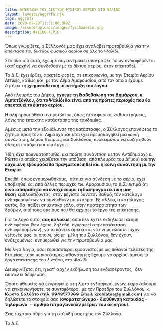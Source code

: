 ```yaml
---
title: ΕΠΕΚΤΑΣΗ ΤΟΥ ΔΙΚΤΥΟΥ ΦΥΣΙΚΟΥ ΑΕΡΙΟΥ ΣΤΟ ΨΑΛΙΔΙ
layout: layouts/eggrafa.njk
tags: eggrafa
date: 2020-05-29T11:51:00.000Z
image: /assets/uploads/images/fysikoaerio.jpg
description: ΦΥΣΙΚΟ ΑΕΡΙΟ
---
```

Όπως γνωρίζετε, ο Σύλλογός μας έχει αναλάβει πρωτοβουλία για την επέκταση του δικτύου φυσικού αερίου σε όλο το Ψαλίδι. 

Στο πλαίσιο αυτό, έχουμε συγκεντρώσει υπογραφές όσων ενδιαφέρονται (κατ' αρχήν) να συνδεθούν με το δίκτυο αερίου, όταν επεκταθεί. 

Το Δ.Σ. έχει έρθει, αρκετές φορές, σε επικοινωνία, με την Εταιρία Αερίου Αττικής, καθώς και  με τον Δήμο Αμαρουσίου, από τον οποίο έχουμε ζητήσει τη **χρηματοδοτική υποστήριξη του έργου.**

Από πλευράς του Δήμου, **έχουμε τη διαβεβαίωση του Δημάρχου, κ. Αμπατζόγλου, ότι το Ψαλίδι θα είναι από τις πρώτες περιοχές που θα επεκταθεί το δίκτυο αερίου.**

Η όλη προσπάθεια αντιμετώπισε, όπως ήταν φυσικό, καθυστερήσεις, λόγω της έκτακτης κατάστασης της πανδημίας. 

Αμέσως μετά την εξομάλυνση της κατάστασης, ο Σύλλογος επανέφερε το ζήτημα προς τον κ. Δήμαρχο και έτσι έχει δρομολογηθεί μια κοινή συνάντηση, Δήμου Εταιρίας και Συλλόγου, προκειμένου να συζητηθούν όλες οι παράμετροι του έργου.

Ήδη, έχει πραγματοποιηθεί μια πρώτη συνάντηση με τον Αντιδήμαρχο κ. Ρώττα (ο οποίος χειρίζεται την υπόθεση, από πλευράς του Δήμου) και τ**ην ερχόμενη εβδομάδα θα πραγματοποιηθεί και η κοινή συνάντηση με την Εταιρία**.

Επειδή, όπως ενημερωθήκαμε,  αίτημα για σύνδεση με το αέριο, έχει υποβληθεί και από άλλες περιοχές του Αμαρουσίου, το Δ.Σ. εκτιμά ότι **είναι απαραίτητο να ενισχύσουμε τη διαπραγματευτική μας θέση**, εμπλουτίζοντας, στον μέγιστο δυνατόν βαθμό, τον κατάλογο ενδαφερομένων να συνδεθούν με το αέριο. Εξ άλλου, ο κατάλογος αυτός, θα  παίξει σημαντικό ρόλο, στην προτεραιότητα των δρόμων, από τους οποίους που θα αρχίσει το έργο της επέκτασης.

Για το λόγο αυτό, **σας καλούμε,** όσοι δεν έχετε εκδηλώσει ακόμη ενδιαφέρον (δεν έχετε, δηλαδή, εγγραφεί στην κατάσταση ενδιαφερομένων), να το κάνετε άμεσα και να ενημερώσετε τυχόν γείτονές μας, οι οποίοι, ως μη  μέλη του Συλλόγου, δεν έχουν, ενδεχομένως, ενημερωθεί για την πρωτοβουλία μας. 

Με λίγα λόγια, όσοι περισσότεροι εμφανιστούμε ως πιθανοί πελάτες της Εταιρίας, τόσο περισσότερες πιθανότητες έχουμε να αρχίσει άμεσα το έργο επέκτασης του δικτύου, στο Ψαλίδι.

Διευκρινίζεται ότι, η κατ' αρχήν εκδήλωση του ενδιαφέροντος,  δεν αποτελεί δέσμευση.

Όσοι επιθυμείτε να εγγραφείτε στη λίστα ενδιαφερομένων, παρακαλούμε να επικοινωνήσετε, το συντομότερο,  με τον Πρόεδρο του Συλλόγου, κ. **Κώστα Σολδάτο (τηλ. 6948577369  Email: [ksoldatos@gmail.com](mailto:ksoldatos@gmail.com))** για να δηλώσετε τα στοιχεία σας (**ονοματεπώνυμο** - **διεύθυνση κατοικίας** - **τηλέφωνο**  -  **αριθμό τετραγωνικών μέτρων του ακινήτου**).

Σας ευχαριστούμε για τη στήριξή σας προς τον Σύλλογο.

Το Δ.Σ.
